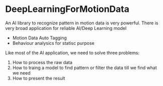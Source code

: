 # DeepLearningForMotionData

An AI library to recognize pattern in motion data is very powerful.
There is very broad application for reliable AI/Deep Learning model
* Motion Data Auto Tagging
* Behaviour analysics for statisc purpose

Like most of the AI application, we need to solve three problems:   
1. How to process the raw data
2. How to traing a model to find pattern or filter the data till we find what we need  
3. How to present the result  
